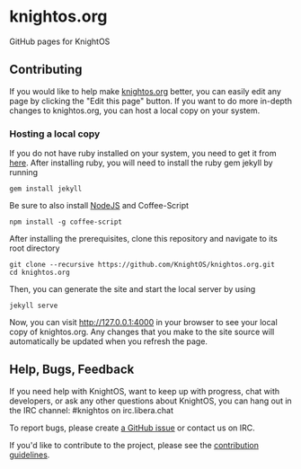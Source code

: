 # knightos.org
GitHub pages for KnightOS

## Contributing

If you would like to help make [knightos.org](http://www.knightos.org) better, you can easily edit any page by clicking the "Edit this page" button. If you want to do more in-depth changes to knightos.org, you can host a local copy on your system.

### Hosting a local copy

If you do not have ruby installed on your system, you need to get it from [here](https://www.ruby-lang.org/en/downloads/). After installing ruby, you will need to install the ruby gem jekyll by running

    gem install jekyll

Be sure to also install [NodeJS](https://nodejs.org/) and Coffee-Script

    npm install -g coffee-script

After installing the prerequisites, clone this repository and navigate to its root directory

    git clone --recursive https://github.com/KnightOS/knightos.org.git
    cd knightos.org


Then, you can generate the site and start the local server by using

    jekyll serve

Now, you can visit http://127.0.0.1:4000 in your browser to see your local copy of knightos.org. Any changes that you make to the site source will automatically be updated when you refresh the page.

## Help, Bugs, Feedback

If you need help with KnightOS, want to keep up with progress, chat with
developers, or ask any other questions about KnightOS, you can hang out in the
IRC channel: #knightos on irc.libera.chat

To report bugs, please create [a GitHub issue](https://github.com/KnightOS/KnightOS/issues/new) or contact us on IRC.

If you'd like to contribute to the project, please see the [contribution guidelines](http://www.knightos.org/contributing).
